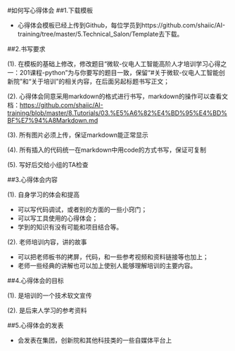 #如何写心得体会
##1.下载模板
- 心得体会模板已经上传到Github，每位学员到https://github.com/shaiic/AI-training/tree/master/5.Technical_Salon/Template去下载。

##2.书写要求

(1). 在模板的基础上修改，修改题目“微软-仪电人工智能高阶人才培训学习心得之一：201课程-python”为与你要写的题目一致，保留“#关于微软-仪电人工智能创新院”和“关于培训”的相关内容，在后面另起标题书写正文；

(2). 心得体会同意采用markdown的格式进行书写，markdown的操作可以查看文档：https://github.com/shaiic/AI-training/blob/master/8.Tutorials/03.%E5%A6%82%E4%BD%95%E4%BD%BF%E7%94%A8Markdown.md 

(3). 所有图片必须上传，保证markdown能正常显示

(4). 所有插入的代码统一在markdown中用code的方式书写，保证可复制

(5). 写好后交给小组的TA检查

##3.心得体会内容

(1). 自身学习的体会和提高
	
- 可以写代码调试，或者别的方面的一些小窍门；
- 可以写工具使用的心得体会；
- 学到的知识有没有可能和项目结合等。

(2). 老师培训内容，讲的故事

- 可以把老师板书的拷屏，代码，和一些参考视频和资料链接等也加上；
- 老师一些经典的讲解也可以加上使别人能够理解培训的主要内容。

##4.心得体会的目标

(1). 是培训的一个技术软文宣传

(2). 是后来人学习的参考资料

##5.心得体会的发表

- 会发表在集团，创新院和其他科技类的一些自媒体平台上